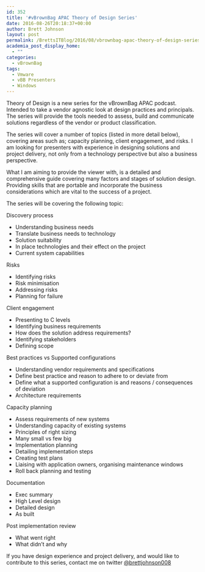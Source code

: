 ```yaml
---
id: 352
title: '#vBrownBag APAC Theory of Design Series'
date: 2016-08-26T20:18:37+00:00
author: Brett Johnson
layout: post
permalink: /BrettsITBlog/2016/08/vbrownbag-apac-theory-of-design-series/
academia_post_display_home:
  - ""
categories:
  - vBrownBag
tags:
  - Vmware
  - vBB Presenters
  - Windows
---
```

Theory of Design is a new series for the vBrownBag APAC podcast. Intended to take a vendor agnostic look at design practices and principals. The series will provide the tools needed to assess, build and communicate solutions regardless of the vendor or product classification.

The series will cover a number of topics (listed in more detail below), covering areas such as; capacity planning, client engagement, and risks. I am looking for presenters with experience in designing solutions and project delivery, not only from a technology perspective but also a business perspective.

What I am aiming to provide the viewer with, is a detailed and comprehensive guide covering many factors and stages of solution design. Providing skills that are portable and incorporate the business considerations which are vital to the success of a project.

The series will be covering the following topic:

Discovery process

  * Understanding business needs
  * Translate business needs to technology
  * Solution suitability
  * In place technologies and their effect on the project
  * Current system capabilities

Risks

  * Identifying risks
  * Risk minimisation
  * Addressing risks
  * Planning for failure

Client engagement

  * Presenting to C levels
  * Identifying business requirements
  * How does the solution address requirements?
  * Identifying stakeholders
  * Defining scope

Best practices vs Supported configurations

  * Understanding vendor requirements and specifications
  * Define best practice and reason to adhere to or deviate from
  * Define what a supported configuration is and reasons / consequences of deviation
  * Architecture requirements

Capacity planning

  * Assess requirements of new systems
  * Understanding capacity of existing systems
  * Principles of right sizing
  * Many small vs few big
  * Implementation planning
  * Detailing implementation steps
  * Creating test plans
  * Liaising with application owners, organising maintenance windows
  * Roll back planning and testing

Documentation

  * Exec summary
  * High Level design
  * Detailed design
  * As built

Post implementation review

  * What went right
  * What didn&#8217;t and why

If you have design experience and project delivery, and would like to contribute to this series, contact me on twitter [@brettjohnson008](https://twitter.com/BrettJohnson008)